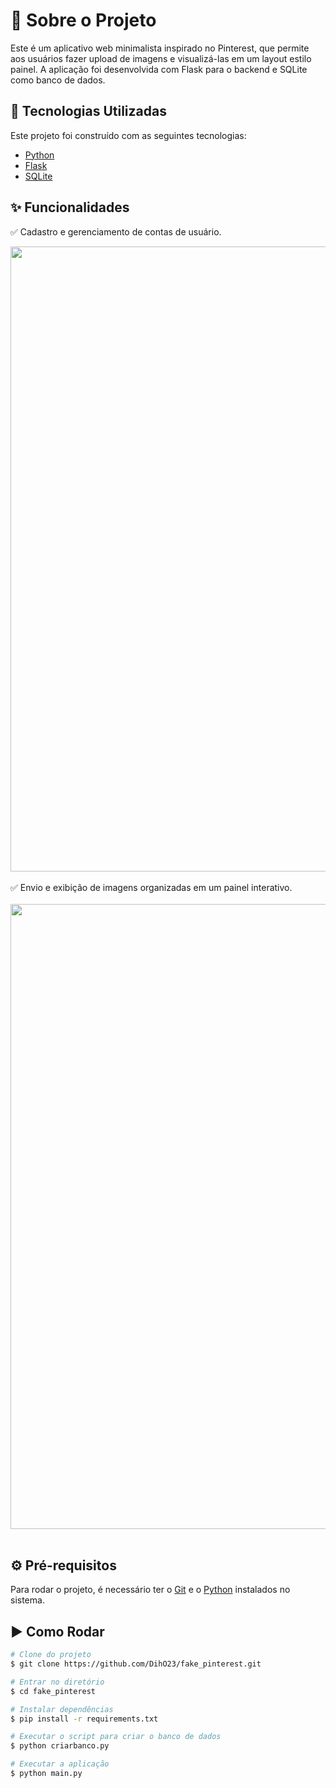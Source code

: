 
# 📌 Sobre o Projeto  

Este é um aplicativo web minimalista inspirado no Pinterest, que permite aos usuários fazer upload de imagens e visualizá-las em um layout estilo painel. A aplicação foi desenvolvida com Flask para o backend e SQLite como banco de dados.  

## 🚀 Tecnologias Utilizadas  

Este projeto foi construído com as seguintes tecnologias:  

- [Python](https://www.python.org/)  
- [Flask](https://flask.palletsprojects.com/en/stable/)  
- [SQLite](https://www.sqlite.org/)  

## ✨ Funcionalidades  

✅ Cadastro e gerenciamento de contas de usuário.

<div align="center">
<img src="https://github.com/user-attachments/assets/6389c18c-7b3d-47d8-a712-620de89b1759" width="1000px" />
</div>
<br>
✅ Envio e exibição de imagens organizadas em um painel interativo.  

<div align="center">
<br>
<img src="https://github.com/user-attachments/assets/b262d3da-a527-440f-9782-a6024f2fde01" width="1000px" />
</div>
<br>

## ⚙️ Pré-requisitos  

Para rodar o projeto, é necessário ter o [Git](https://git-scm.com/) e o [Python](https://www.python.org/) instalados no sistema.  

## ▶️ Como Rodar  

```bash
# Clone do projeto
$ git clone https://github.com/DihO23/fake_pinterest.git

# Entrar no diretório
$ cd fake_pinterest

# Instalar dependências
$ pip install -r requirements.txt

# Executar o script para criar o banco de dados
$ python criarbanco.py

# Executar a aplicação
$ python main.py

```  

